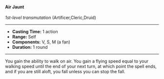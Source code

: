#### Air Jaunt
*1st-level transmutation* (Artificer,Cleric,Druid)
___
- **Casting Time:** 1 action
- **Range:** Self
- **Components:** V, S, M (a fan)
- **Duration:** 1 round
---
You gain the ability to walk on air. You gain a flying
speed equal to your walking speed until the end of
your next turn, at which point the spell ends, and if
you are still aloft, you fall unless you can stop the
fall.
